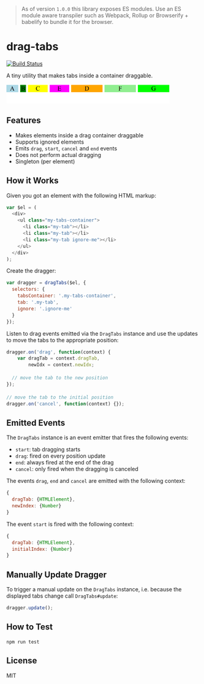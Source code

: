 > As of version `1.0.0` this library exposes ES modules. Use an ES module aware transpiler such as Webpack, Rollup or Browserify + babelify to bundle it for the browser.

# drag-tabs

[![Build Status](https://github.com/bpmn-io/drag-tabs/actions/workflows/CI.yml/badge.svg)](https://github.com/bpmn-io/drag-tabs/actions/workflows/CI.yml)

A tiny utility that makes tabs inside a container draggable.

<img src="https://raw.githubusercontent.com/bpmn-io/drag-tabs/main/screencast.gif" alt="drag-tabs in action" height="50">


## Features

* Makes elements inside a drag container draggable
* Supports ignored elements
* Emits `drag`, `start`, `cancel` and `end` events
* Does not perform actual dragging
* Singleton (per element)


## How it Works

Given you got an element with the following HTML markup:

```javascript
var $el = (
  <div>
    <ul class="my-tabs-container">
      <li class="my-tab"></li>
      <li class="my-tab"></li>
      <li class="my-tab ignore-me"></li>
    </ul>
  </div>
);
```

Create the dragger:

```javascript
var dragger = dragTabs($el, {
  selectors: {
    tabsContainer: '.my-tabs-container',
    tab: '.my-tab',
    ignore: '.ignore-me'
  }
});
```

Listen to drag events emitted via the `DragTabs` instance and use the updates to move the tabs to the appropriate position:

```javascript
dragger.on('drag', function(context) {
    var dragTab = context.dragTab,
        newIdx = context.newIdx;

  // move the tab to the new position
});

// move the tab to the initial position
dragger.on('cancel', function(context) {});
```


## Emitted Events

The `DragTabs` instance is an event emitter that fires the following events:

- `start`: tab dragging starts
- `drag`: fired on every position update
- `end`: always fired at the end of the drag
- `cancel`: only fired when the dragging is canceled

The events `drag`, `end` and `cancel` are emitted with the following context:

```js
{
  dragTab: {HTMLElement},
  newIndex: {Number}
}
```

The event `start` is fired with the following context:

```js
{
  dragTab: {HTMLElement},
  initialIndex: {Number}
}
```


## Manually Update Dragger

To trigger a manual update on the `DragTabs` instance, i.e. because the displayed tabs change call `DragTabs#update`:

```javascript
dragger.update();
```


## How to Test

```
npm run test
```

## License

MIT
